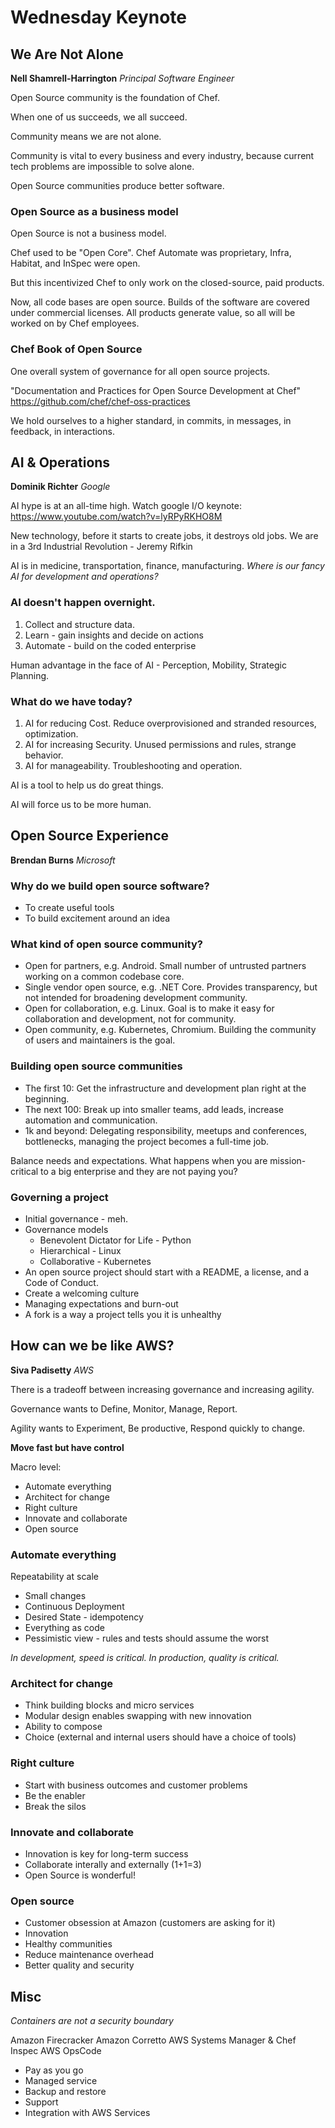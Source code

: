 Wednesday Keynote
=====================

We Are Not Alone
-----------------

**Nell Shamrell-Harrington** 
*Principal Software Engineer*

Open Source community is the foundation of Chef.

When one of us succeeds, we all succeed.

Community means we are not alone.

Community is vital to every business and every industry, 
because current tech problems are impossible to solve alone.

Open Source communities produce better software.

### Open Source as a business model

Open Source is not a business model.

Chef used to be "Open Core". Chef Automate was proprietary, Infra, Habitat, and InSpec were open.

But this incentivized Chef to only work on the closed-source, paid products.

Now, all code bases are open source. Builds of the software are covered under commercial licenses. All products generate value, so all will be worked on by Chef employees.

### Chef Book of Open Source

One overall system of governance for all open source projects. 

"Documentation and Practices for Open Source Development at Chef"
https://github.com/chef/chef-oss-practices

We hold ourselves to a higher standard, in commits, in messages, in feedback, in interactions.


AI & Operations
---------------------

**Dominik Richter** 
*Google*

AI hype is at an all-time high. 
Watch google I/O keynote: https://www.youtube.com/watch?v=lyRPyRKHO8M

New technology, before it starts to create jobs, it destroys old jobs.
We are in a 3rd Industrial Revolution - Jeremy Rifkin

AI is in medicine, transportation, finance, manufacturing.
*Where is our fancy AI for development and operations?*

### AI doesn't happen overnight.

  1. Collect and structure data.
  2. Learn - gain insights and decide on actions
  3. Automate - build on the coded enterprise

Human advantage in the face of AI - Perception, Mobility, Strategic Planning.

### What do we have today?

  1. AI for reducing Cost. Reduce overprovisioned and stranded resources, optimization.
  2. AI for increasing Security. Unused permissions and rules, strange behavior.
  3. AI for manageability. Troubleshooting and operation.

AI is a tool to help us do great things.

AI will force us to be more human.


Open Source Experience
---------------------------

**Brendan Burns**
*Microsoft*

### Why do we build open source software?

  * To create useful tools
  * To build excitement around an idea

### What kind of open source community?

  * Open for partners, e.g. Android. Small number of untrusted partners working on a common codebase core.
  * Single vendor open source, e.g. .NET Core. Provides transparency, but not intended for broadening development community.
  * Open for collaboration, e.g. Linux. Goal is to make it easy for collaboration and development, not for community.
  * Open community, e.g. Kubernetes, Chromium. Building the community of users and maintainers is the goal.


### Building open source communities

  * The first 10: Get the infrastructure and development plan right at the beginning.
  * The next 100: Break up into smaller teams, add leads, increase automation and communication.
  * 1k and beyond: Delegating responsibility, meetups and conferences, bottlenecks, managing the project becomes a full-time job.

Balance needs and expectations. What happens when you are mission-critical to a big enterprise and they are not paying you?

### Governing a project

  * Initial governance - meh.
  * Governance models
    - Benevolent Dictator for Life - Python
	- Hierarchical - Linux
	- Collaborative - Kubernetes
  * An open source project should start with a README, a license, and a Code of Conduct.
  * Create a welcoming culture
  * Managing expectations and burn-out
  * A fork is a way a project tells you it is unhealthy


How can we be like AWS?
---------------------------

**Siva Padisetty**
*AWS*

There is a tradeoff between increasing governance and increasing agility.

Governance wants to Define, Monitor, Manage, Report.

Agility wants to Experiment, Be productive, Respond quickly to change.

**Move fast but have control**

Macro level:
  * Automate everything
  * Architect for change
  * Right culture
  * Innovate and collaborate
  * Open source

### Automate everything

Repeatability at scale

  * Small changes
  * Continuous Deployment
  * Desired State - idempotency
  * Everything as code
  * Pessimistic view - rules and tests should assume the worst

*In development, speed is critical. In production, quality is critical.*

### Architect for change
  
  * Think building blocks and micro services
  * Modular design enables swapping with new innovation
  * Ability to compose
  * Choice (external and internal users should have a choice of tools)

### Right culture

  * Start with business outcomes and customer problems
  * Be the enabler
  * Break the silos

### Innovate and collaborate

  * Innovation is key for long-term success
  * Collaborate interally and externally (1+1=3)
  * Open Source is wonderful!

### Open source

  * Customer obsession at Amazon (customers are asking for it)
  * Innovation
  * Healthy communities
  * Reduce maintenance overhead
  * Better quality and security


## Misc

*Containers are not a security boundary*

Amazon Firecracker
Amazon Corretto
AWS Systems Manager & Chef Inspec
AWS OpsCode
  * Pay as you go
  * Managed service
  * Backup and restore
  * Support
  * Integration with AWS Services

